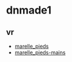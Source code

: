 # dnmade1
## vr
* [marelle_pieds](./marelle/marelle_pieds.html/)
* [marelle_pieds-mains](./marelle/marelle_pieds-mains.html/) 
